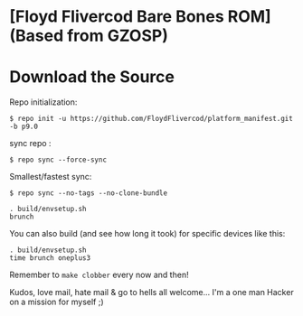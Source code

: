[Floyd Flivercod Bare Bones ROM](Based from GZOSP)
====================================


Download the Source
===================

Repo initialization:

    $ repo init -u https://github.com/FloydFlivercod/platform_manifest.git -b p9.0


sync repo :

    $ repo sync --force-sync

Smallest/fastest sync:

    $ repo sync --no-tags --no-clone-bundle

    . build/envsetup.sh
    brunch


You can also build (and see how long it took) for specific devices like this:

    . build/envsetup.sh
    time brunch oneplus3 

Remember to `make clobber` every now and then!

Kudos, love mail, hate mail & go to hells all welcome... I'm a one man Hacker on a mission for myself ;)
